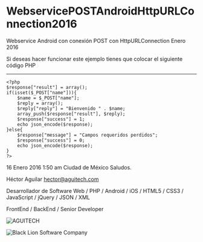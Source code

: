 # WebservicePOSTAndroidHttpURLConnection2016
Webservice Android con conexión POST con HttpURLConnection Enero 2016

Si deseas hacer funcionar este ejemplo tienes que colocar el siguiente código PHP

------
	<?php
	$response["result"] = array();
	if(isset($_POST["name"])){
		$name = $_POST["name"];
		$reply = array();
		$reply["reply"] = "Bienvenido " . $name;
		array_push($response["result"], $reply);
		$response["success"] = 1;
		echo json_encode($response);
	}else{
		$response["message"] = "Campos requeridos perdidos";
		$response["success"] = 0;
		echo json_encode($response);
	}
	?>

16 Enero 2016
1:50 am Ciudad de México
Saludos.

Héctor Aguilar
hector@aguitech.com

Desarrollador de Software
Web / PHP / Android / iOS / HTML5 / CSS3 / JavaScript / jQuery / JSON / XML

FrontEnd / BackEnd / Senior Developer

![AGUITECH](http://aguitech.com/images/aguitech/Aguitech_logomini.jpg "AGUITECH")

![Black Lion Software Company](http://blacklionsoftwarecompany.com/web/images/black-logo.png "Black Lion Software Company")


